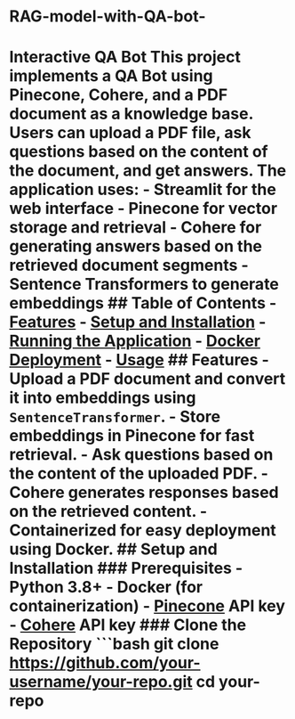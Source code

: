 # RAG-model-with-QA-bot-

# Interactive QA Bot  This project implements a **QA Bot** using Pinecone, Cohere, and a PDF document as a knowledge base. Users can upload a PDF file, ask questions based on the content of the document, and get answers.  The application uses: - **Streamlit** for the web interface - **Pinecone** for vector storage and retrieval - **Cohere** for generating answers based on the retrieved document segments - **Sentence Transformers** to generate embeddings  ## Table of Contents  - [Features](#features) - [Setup and Installation](#setup-and-installation) - [Running the Application](#running-the-application) - [Docker Deployment](#docker-deployment) - [Usage](#usage)  ## Features  - Upload a PDF document and convert it into embeddings using `SentenceTransformer`. - Store embeddings in Pinecone for fast retrieval. - Ask questions based on the content of the uploaded PDF. - Cohere generates responses based on the retrieved content. - Containerized for easy deployment using Docker.  ## Setup and Installation  ### Prerequisites  - Python 3.8+ - Docker (for containerization) - [Pinecone](https://www.pinecone.io/) API key - [Cohere](https://cohere.ai/) API key  ### Clone the Repository  ```bash git clone https://github.com/your-username/your-repo.git cd your-repo
